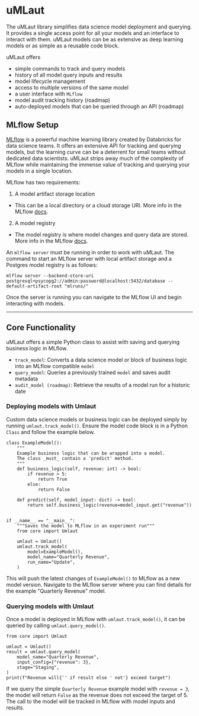 # uMLaut

The uMLaut library simplifies data science model deployment and querying. It provides a single access point for all your models and an interface to interact with them. uMLaut models can be as extensive as deep learning models or as simple as a reusable code block.

uMLaut offers
- simple commands to track and query models
- history of all model query inputs and results
- model lifecycle management
- access to multiple versions of the same model
- a user interface with `MLflow`
- model audit tracking history (roadmap)
- auto-deployed models that can be queried through an API (roadmap)

## MLflow Setup
[MLflow](https://bit.ly/3eHJsx3) is a powerful machine learning library created by Databricks for data science teams. It offers an extensive API for tracking and querying models, but the learning curve can be a deterrent for small teams without dedicated data scientists. uMLaut strips away much of the complexity of MLflow while maintaining the immense value of tracking and querying your models in a single location. 

MLflow has two requirements:
1) A model artifact storage location
- This can be a local directory or a cloud storage URI. More info in the MLflow [docs](https://mlflow.org/docs/latest/tracking.html#artifact-stores).
2) A model registry
- The model registry is where model changes and query data are stored. More info in the MLflow [docs](https://mlflow.org/docs/latest/tracking.html#backend-stores).

An `mlflow server` must be running in order to work with uMLaut. The command to start an MLflow server with local artifact storage and a Postgres model registry is as follows:

`mlflow server --backend-store-uri postgresql+psycopg2://admin:password@localhost:5432/database --default-artifact-root "mlruns/"`

Once the server is running you can navigate to the MLflow UI and begin interacting with models.

____
## Core Functionality
uMLaut offers a simple Python class to assist with saving and querying business logic in MLflow.

- `track_model`: Converts a data science model or block of business logic into an MLflow compatible `model`
- `query_model`: Queries a previously trained `model` and saves audit metadata
- `audit_model (roadmap)`: Retrieve the results of a model run for a historic date

### Deploying models with Umlaut
Custom data science models or business logic can be deployed simply by running `umlaut.track_model()`. Ensure the model code block is in a Python `Class` and follow the example below.

```
class ExampleModel():
    """
    Example business logic that can be wrapped into a model.
    The class _must_ contain a 'predict' method.
    """
    def business_logic(self, revenue: int) -> bool:
        if revenue > 5:
            return True
        else:
            return False

    def predict(self, model_input: dict) -> bool:
        return self.business_logic(revenue=model_input.get("revenue"))


if __name__ == "__main__":
    """Saves the model to MLflow in an experiment run"""
    from core import Umlaut

    umlaut = Umlaut()
    umlaut.track_model(
        model=ExampleModel(),
        model_name="Quarterly Revenue",
        run_name="Update",
    )
```

This will push the latest changes of `ExampleModel()` to MLflow as a new model version. Navigate to the MLflow server where you can find details for the example "Quarterly Revenue" model.


### Querying models with Umlaut
Once a model is deployed in MLflow with `umlaut.track_model()`, it can be queried by calling `umlaut.query_model()`.

```
from core import Umlaut

umlaut = Umlaut()
result = umlaut.query_model(
    model_name="Quarterly Revenue",
    input_config={"revenue": 3},
    stage="Staging",
)
print(f"Revenue will{'' if result else ' not'} exceed target")
```

If we query the simple `Quarterly Revenue` example model with `revenue = 3`, the model will return `False` as the revenue does not exceed the target of 5. The call to the model will be tracked in MLflow with model inputs and results.
